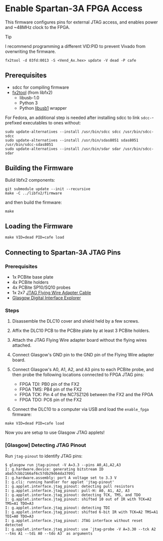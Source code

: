Enable Spartan-3A FPGA Access
=============================

This firmware configures pins for external JTAG access, and enables power and
~48MHz clock to the FPGA.

> [!TIP]
> I recommend programming a different VID:PID to prevent Vivado from
> overwriting the firmware.
>
> ```
> fx2tool -d 03fd:0013 -S <Vend_Ax.hex> update -V dead -P cafe
> ```

## Prerequisites

- sdcc for compiling firmware
- [fx2tool](https://github.com/whitequark/libfx2/tree/main/software) (from libfx2)
    - libusb-1.0
    - Python 3
    - Python [libusb1](https://github.com/vpelletier/python-libusb1) wrapper

For Fedora, an additional step is needed after installing sdcc to link
`sdcc-`-prefixed executables to ones without:

```
sudo update-alternatives --install /usr/bin/sdcc sdcc /usr/bin/sdcc-sdcc
sudo update-alternatives --install /usr/bin/sdas8051 sdas8051 /usr/bin/sdcc-sdas8051
sudo update-alternatives --install /usr/bin/sdar sdar /usr/bin/sdcc-sdar
```

## Building the Firmware

Build libfx2 components:

```
git submodule update --init --recursive
make -C ../libfx2/firmware
```

and then build the firmware:

```
make
```

## Loading the Firmware

```
make VID=dead PID=cafe load
```

## Connecting to Spartan-3A JTAG Pins

### Prerequisites

- 1x PCBite base plate
- 4x PCBite holders
- 4x PCBite SP10/SQ10 probes
- 1x 2x7 [JTAG Flying Wire Adapter Cable](https://www.amd.com/en/products/adaptive-socs-and-fpgas/board-accessories/jtag-flyingwire.html)
- [Glasgow Digital Interface Explorer](https://glasgow-embedded.org/)

### Steps

1. Disassemble the DLC10 cover and shield held by a few screws.

2. Affix the DLC10 PCB to the PCBite plate by at least 3 PCBite holders.

3. Attach the JTAG Flying Wire adapter board without the flying wires attached.

4. Connect Glasgow's GND pin to the GND pin of the Flying Wire adapter board.

5. Connect Glasgow's A0, A1, A2, and A3 pins to each PCBite probe, and then
   probe the following locations connected to FPGA JTAG pins:

    - FPGA TDI: PB0 pin of the FX2
    - FPGA TMS: PB4 pin of the FX2
    - FPGA TCK: Pin 4 of the NC7SZ126 between the FX2 and the FPGA
    - FPGA TDO: PC6 pin of the FX2

6. Connect the DLC10 to a computer via USB and load the `enable_fpga` firmware:

```
make VID=dead PID=cafe load
```

Now you are setup to use Glasgow JTAG applets!

### [Glasgow] Detecting JTAG Pinout

Run `jtag-pinout` to identify JTAG pins:

```
$ glasgow run jtag-pinout -V A=3.3 --pins A0,A1,A2,A3
I: g.hardware.device: generating bitstream ID aba57cbb2166af6c57db29d64da37091
I: g.hardware.assembly: port A voltage set to 3.3 V
I: g.cli: running handler for applet 'jtag-pinout'
I: g.applet.interface.jtag_pinout: detecting pull resistors
I: g.applet.interface.jtag_pinout: pull-H: A0, A1, A2, A3
I: g.applet.interface.jtag_pinout: detecting TCK, TMS, and TDO
I: g.applet.interface.jtag_pinout: shifted 10 out of IR with TCK=A2 TMS=A1 TDO=A3
I: g.applet.interface.jtag_pinout: detecting TDI
I: g.applet.interface.jtag_pinout: shifted 6-bit IR with TCK=A2 TMS=A1 TDI=A0 TDO=A3
I: g.applet.interface.jtag_pinout: JTAG interface without reset detected
I: g.applet.interface.jtag_pinout: use `jtag-probe -V A=3.30 --tck A2 --tms A1 --tdi A0 --tdo A3` as arguments
```
